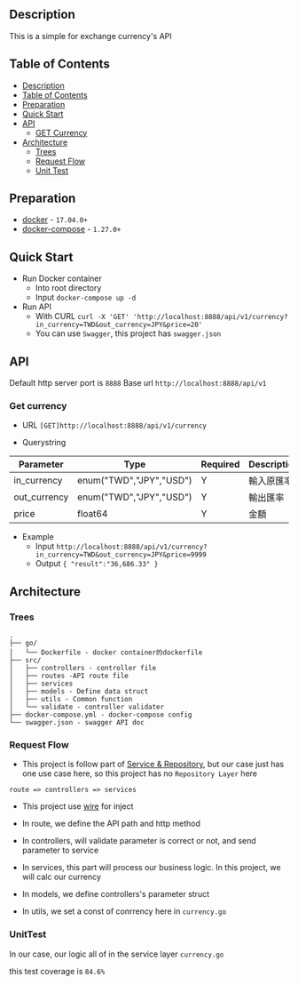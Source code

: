 ## Description

This is a simple for exchange currency's API

## Table of Contents

- [Description](#description)
- [Table of Contents](#table-of-contents)
- [Preparation](#preparation)
- [Quick Start](#quick-start)
- [API](#api)
    - [GET Currency](#get-currency)
- [Architecture](#architecture)
    - [Trees](#trees)
    - [Request Flow](#request-flow)
    - [Unit Test](#unit-test)

## Preparation

- [docker](https://www.docker.com) - `17.04.0+`
- [docker-compose](https://docs.docker.com/compose) - `1.27.0+`

## Quick Start

- Run Docker container
    - Into root directory
    - Input ```docker-compose up -d```
- Run API
    - With CURL
    `curl -X 'GET' 'http://localhost:8888/api/v1/currency?in_currency=TWD&out_currency=JPY&price=20'`
    - You can use `Swagger`, this project has `swagger.json`

## API

Default http server port is `8888`
Base url `http://localhost:8888/api/v1`

### Get currency
- URL `[GET]http://localhost:8888/api/v1/currency`

- Querystring

| Parameter    | Type                    | Required | Description    |
| -------------- | ------------------------- | ------ | ------- |
| in_currency  | enum("TWD","JPY","USD") | Y    | 輸入原匯率 |
| out_currency | enum("TWD","JPY","USD") | Y    | 輸出匯率  |
| price        | float64                 | Y    | 金額    |  

- Example
    - Input
    `http://localhost:8888/api/v1/currency?in_currency=TWD&out_currency=JPY&price=9999`
    - Output
    `
    {
        "result":"36,686.33"
    }
    `

## Architecture

### Trees

```
.
├── go/
│   └── Dockerfile - docker container的dockerfile
├── src/
│   ├── controllers - controller file
│   ├── routes -API route file
│   ├── services
│   ├── models - Define data struct
│   ├── utils - Common function
│   └── validate - controller validater
├── docker-compose.yml - docker-compose config
└── swagger.json - swagger API doc
```

### Request Flow

- This project is follow part of [Service & Repository](#http://kejyun.github.io/Laravel-5-Learning-Notes-Books/structure/structure-service-repository-structure-principle.html), but our case just has one use case here, so this project has no `Repository Layer` here 

`route => controllers => services`

- This project use [wire](#https://github.com/google/wire) for inject

- In route, we define the API path and http method
- In controllers, will validate parameter is correct or not, and send parameter to service
- In services, this part will process our business logic. In this project, we will calc our currency

- In models, we define controllers's parameter struct

- In utils, we set a const of conrrency here in `currency.go`

### UnitTest

In our case, our logic all of in the service layer `currency.go`

this test coverage is `84.6%`
